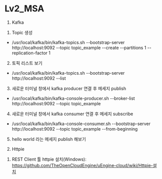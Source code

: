 # Lv2_MSA

1. Kafka 
 1) Topic 생성
  - /usr/local/kafka/bin/kafka-topics.sh --bootstrap-server http://localhost:9092 --topic topic_example --create --partitions 1 --replication-factor 1
 2) 토픽 리스트 보기
  - /usr/local/kafka/bin/kafka-topics.sh --bootstrap-server http://localhost:9092 --list    
 3) 새로운 터미널 창에서 kafka producer 연결 후 메세지 publish
  - /usr/local/kafka/bin/kafka-console-producer.sh --broker-list http://localhost:9092 --topic topic_example
 4) 새로운 터미널 창에서 kafka consumer 연결 후 메세지 subscribe
  - /usr/local/kafka/bin/kafka-console-consumer.sh --bootstrap-server http://localhost:9092 --topic topic_example --from-beginning
 5) hello world 라는 메세지 publish 해보기


2. Httpie
  1) REST Client 툴 httpie 설치(Windows): 
      https://github.com/TheOpenCloudEngine/uEngine-cloud/wiki/Httpie-설치
